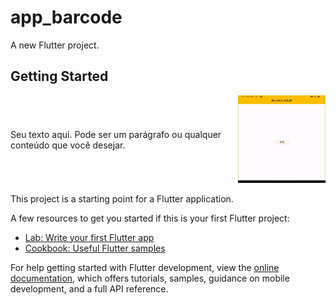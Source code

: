 # app_barcode

A new Flutter project.

## Getting Started
<div style="display: grid; grid-template-columns: 1fr 140px; gap: 20px; align-items: center;">
    <div>
        Seu texto aqui. Pode ser um parágrafo ou qualquer conteúdo que você desejar.
    </div>
    <div style="text-align: right;">
        <img src="templant/Screenshot_1691542766.png" alt="Texto alternativo da imagem" width="140" height="140">
    </div>
</div>


</body>
</html>





This project is a starting point for a Flutter application.

A few resources to get you started if this is your first Flutter project:

- [Lab: Write your first Flutter app](https://docs.flutter.dev/get-started/codelab)
- [Cookbook: Useful Flutter samples](https://docs.flutter.dev/cookbook)

For help getting started with Flutter development, view the
[online documentation](https://docs.flutter.dev/), which offers tutorials,
samples, guidance on mobile development, and a full API reference.
